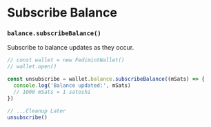 # Subscribe Balance

### `balance.subscribeBalance()` <Badge type="info" text="Streaming" />

Subscribe to balance updates as they occur.

```ts
// const wallet = new FedimintWallet()
// wallet.open()

const unsubscribe = wallet.balance.subscribeBalance((mSats) => {
  console.log('Balance updated:', mSats)
  // 1000 mSats = 1 satoshi
})

// ...Cleanup Later
unsubscribe()
```
